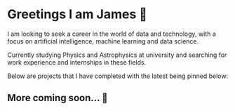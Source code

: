 # Greetings I am James 👋

I am looking to seek a career in the world of data and technology, with a focus on artificial intelligence, machine learning and data science. 

Currently studying Physics and Astrophysics at university and searching for work experience and internships in these fields. 

Below are projects that I have completed with the latest being pinned below:



## More coming soon... 👀
